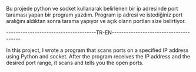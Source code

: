 Bu projede python ve socket kullanarak belirlenen bir ip adresinde port taraması yapan
bir program yazdım. Program ip adresi ve istediğiniz port aralığını aldıktan sonra 
tarama yapıyor ve açık olann portları size belirtiyor.

--------------------------------------TR-EN---------------------------------------

In this project, I wrote a program that scans ports on a specified IP address using
 Python and socket. After the program receives the IP address and the desired port 
 range, it scans and tells you the open ports.
